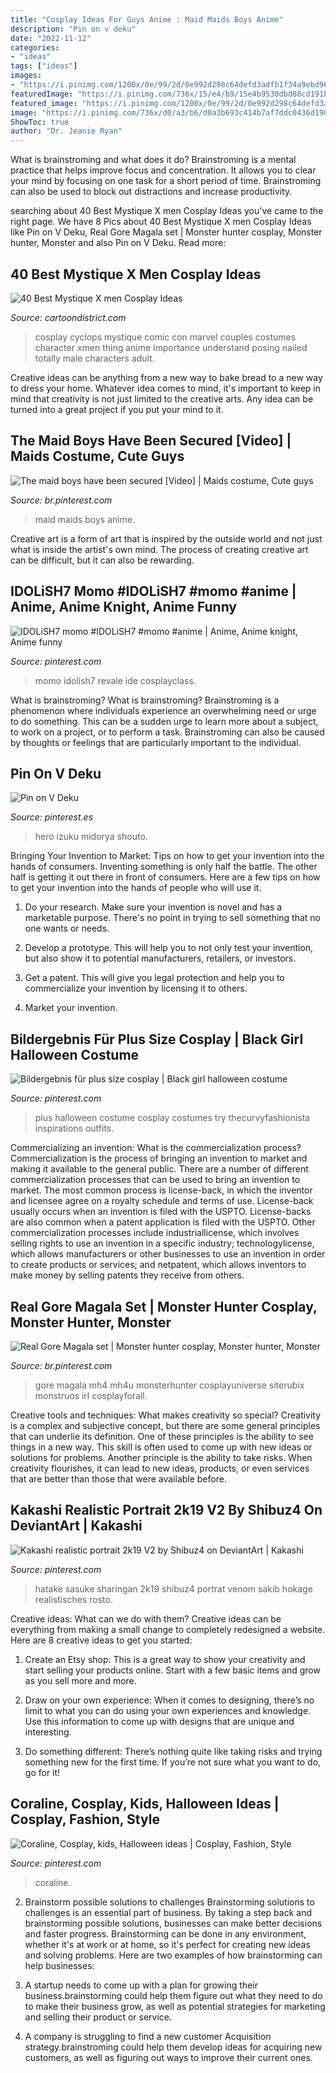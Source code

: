 ```yaml
---
title: "Cosplay Ideas For Guys Anime : Maid Maids Boys Anime"
description: "Pin on v deku"
date: "2022-11-12"
categories:
- "ideas"
tags: ["ideas"]
images:
- "https://i.pinimg.com/1200x/0e/99/2d/0e992d298c64defd3adfb1f34a9ebd96.jpg"
featuredImage: "https://i.pinimg.com/736x/15/e4/b9/15e4b9530dbd88cd191b436b08fcfab8.jpg"
featured_image: "https://i.pinimg.com/1200x/0e/99/2d/0e992d298c64defd3adfb1f34a9ebd96.jpg"
image: "https://i.pinimg.com/736x/d0/a3/b6/d0a3b693c414b7af7ddc0436d190a3ac.jpg"
ShowToc: true
author: "Dr. Jeanie Ryan"
---
```



What is brainstroming and what does it do?
Brainstroming is a mental practice that helps improve focus and concentration. It allows you to clear your mind by focusing on one task for a short period of time. Brainstroming can also be used to block out distractions and increase productivity.

	

		
searching about 40 Best Mystique X men Cosplay Ideas you've came to the right page. We have 8 Pics about 40 Best Mystique X men Cosplay Ideas like Pin on V Deku, Real Gore Magala set | Monster hunter cosplay, Monster hunter, Monster and also Pin on V Deku. Read more:
		
    
## 40 Best Mystique X Men Cosplay Ideas

<img loading=lazy src="http://cartoondistrict.com/wp-content/uploads/2015/04/Best-Mystique-X-men-Cosplay-Ideas021.jpg" onerror="this.onerror=null;this.src='https://tse1.mm.bing.net/th?id=OIP.-0DGGh7OF-vVsfwDTGaUkgHaLG&amp;pid=15.1';" alt="40 Best Mystique X men Cosplay Ideas">

_Source: cartoondistrict.com_

>cosplay cyclops mystique comic con marvel couples costumes character xmen thing anime importance understand posing nailed totally male characters adult. 

	

Creative ideas can be anything from a new way to bake bread to a new way to dress your home. Whatever idea comes to mind, it's important to keep in mind that creativity is not just limited to the creative arts. Any idea can be turned into a great project if you put your mind to it.

    
## The Maid Boys Have Been Secured [Video] | Maids Costume, Cute Guys

<img loading=lazy src="https://i.pinimg.com/736x/d0/a3/b6/d0a3b693c414b7af7ddc0436d190a3ac.jpg" onerror="this.onerror=null;this.src='https://tse2.mm.bing.net/th?id=OIP.aHKCrOXFc_wx2Oreil_-PgHaNK&amp;pid=15.1';" alt="The maid boys have been secured [Video] | Maids costume, Cute guys">

_Source: br.pinterest.com_

>maid maids boys anime. 

	

Creative art is a form of art that is inspired by the outside world and not just what is inside the artist's own mind. The process of creating creative art can be difficult, but it can also be rewarding.

    
## IDOLiSH7 Momo #IDOLiSH7 #momo #anime | Anime, Anime Knight, Anime Funny

<img loading=lazy src="https://i.pinimg.com/736x/15/e4/b9/15e4b9530dbd88cd191b436b08fcfab8.jpg" onerror="this.onerror=null;this.src='https://tse4.mm.bing.net/th?id=OIP.AMG3bzHnEQUVRqaHDpzbiwHaK3&amp;pid=15.1';" alt="IDOLiSH7 momo #IDOLiSH7 #momo #anime | Anime, Anime knight, Anime funny">

_Source: pinterest.com_

>momo idolish7 revale ide cosplayclass. 

	

What is brainstroming?
What is brainstroming? Brainstroming is a phenomenon where individuals experience an overwhelming need or urge to do something. This can be a sudden urge to learn more about a subject, to work on a project, or to perform a task. Brainstroming can also be caused by thoughts or feelings that are particularly important to the individual.

    
## Pin On V Deku

<img loading=lazy src="https://i.pinimg.com/736x/f2/ee/ec/f2eeecbed53612d2eedde3945fd09f23.jpg" onerror="this.onerror=null;this.src='https://tse4.mm.bing.net/th?id=OIP.WZpvjaenaGgemRu54SwPdAHaJK&amp;pid=15.1';" alt="Pin on V Deku">

_Source: pinterest.es_

>hero izuku midorya shouto. 

	

Bringing Your Invention to Market: Tips on how to get your invention into the hands of consumers.
Inventing something is only half the battle. The other half is getting it out there in front of consumers. Here are a few tips on how to get your invention into the hands of people who will use it.
1. Do your research. Make sure your invention is novel and has a marketable purpose. There's no point in trying to sell something that no one wants or needs.

2. Develop a prototype. This will help you to not only test your invention, but also show it to potential manufacturers, retailers, or investors.

3. Get a patent. This will give you legal protection and help you to commercialize your invention by licensing it to others.

4. Market your invention.

    
## Bildergebnis Für Plus Size Cosplay | Black Girl Halloween Costume

<img loading=lazy src="https://i.pinimg.com/736x/1a/d3/d7/1ad3d7bb6684d8d4ed03819f15fe7e7d.jpg" onerror="this.onerror=null;this.src='https://tse2.mm.bing.net/th?id=OIP.4v88MgxP4Tp9aKtjGYgGhAHaLH&amp;pid=15.1';" alt="Bildergebnis für plus size cosplay | Black girl halloween costume">

_Source: pinterest.com_

>plus halloween costume cosplay costumes try thecurvyfashionista inspirations outfits. 

	

Commercializing an invention: What is the commercialization process?
Commercialization is the process of bringing an invention to market and making it available to the general public. There are a number of different commercialization processes that can be used to bring an invention to market. The most common process is license-back, in which the inventor and licensee agree on a royalty schedule and terms of use. License-back usually occurs when an invention is filed with the USPTO. License-backs are also common when a patent application is filed with the USPTO. Other commercialization processes include industriallicense, which involves selling rights to use an invention in a specific industry; technologylicense, which allows manufacturers or other businesses to use an invention in order to create products or services; and netpatent, which allows inventors to make money by selling patents they receive from others.

    
## Real Gore Magala Set | Monster Hunter Cosplay, Monster Hunter, Monster

<img loading=lazy src="https://i.pinimg.com/736x/73/41/b4/7341b443876765f2b83927e7a933952e.jpg" onerror="this.onerror=null;this.src='https://tse3.mm.bing.net/th?id=OIP.0EeKJ8I8opk5_hpxy-kxyAHaJ4&amp;pid=15.1';" alt="Real Gore Magala set | Monster hunter cosplay, Monster hunter, Monster">

_Source: br.pinterest.com_

>gore magala mh4 mh4u monsterhunter cosplayuniverse siterubix monstruos irl cosplayforall. 

	

Creative tools and techniques: What makes creativity so special?
Creativity is a complex and subjective concept, but there are some general principles that can underlie its definition. One of these principles is the ability to see things in a new way. This skill is often used to come up with new ideas or solutions for problems. Another principle is the ability to take risks. When creativity flourishes, it can lead to new ideas, products, or even services that are better than those that were available before.

    
## Kakashi Realistic Portrait 2k19 V2 By Shibuz4 On DeviantArt | Kakashi

<img loading=lazy src="https://i.pinimg.com/736x/3c/1d/52/3c1d52a6e53943e35d52abc756d328c2.jpg" onerror="this.onerror=null;this.src='https://tse4.mm.bing.net/th?id=OIP.ev1-sRLUZVi8lMWoqf_ezAHaKX&amp;pid=15.1';" alt="Kakashi realistic portrait 2k19 V2 by Shibuz4 on DeviantArt | Kakashi">

_Source: pinterest.com_

>hatake sasuke sharingan 2k19 shibuz4 portrat venom sakib hokage realistisches rosto. 

	

Creative ideas: What can we do with them?
Creative ideas can be everything from making a small change to completely redesigned a website. Here are 8 creative ideas to get you started:
1. Create an Etsy shop: This is a great way to show your creativity and start selling your products online. Start with a few basic items and grow as you sell more and more.

2. Draw on your own experience: When it comes to designing, there’s no limit to what you can do using your own experiences and knowledge. Use this information to come up with designs that are unique and interesting.

3. Do something different: There’s nothing quite like taking risks and trying something new for the first time. If you’re not sure what you want to do, go for it!

    
## Coraline, Cosplay, Kids, Halloween Ideas | Cosplay, Fashion, Style

<img loading=lazy src="https://i.pinimg.com/1200x/0e/99/2d/0e992d298c64defd3adfb1f34a9ebd96.jpg" onerror="this.onerror=null;this.src='https://tse1.mm.bing.net/th?id=OIP.KlJsNw2jS5CseYxyYg9p2wHaNK&amp;pid=15.1';" alt="Coraline, Cosplay, kids, Halloween ideas | Cosplay, Fashion, Style">

_Source: pinterest.com_

>coraline. 

	

2. Brainstorm possible solutions to challenges
Brainstorming solutions to challenges is an essential part of business. By taking a step back and brainstorming possible solutions, businesses can make better decisions and faster progress. Brainstorming can be done in any environment, whether it's at work or at home, so it's perfect for creating new ideas and solving problems. Here are two examples of how brainstorming can help businesses: 
1. A startup needs to come up with a plan for growing their business.brainstorming could help them figure out what they need to do to make their business grow, as well as potential strategies for marketing and selling their product or service.

2. A company is struggling to find a new customer Acquisition strategy.brainstroming could help them develop ideas for acquiring new customers, as well as figuring out ways to improve their current ones.

